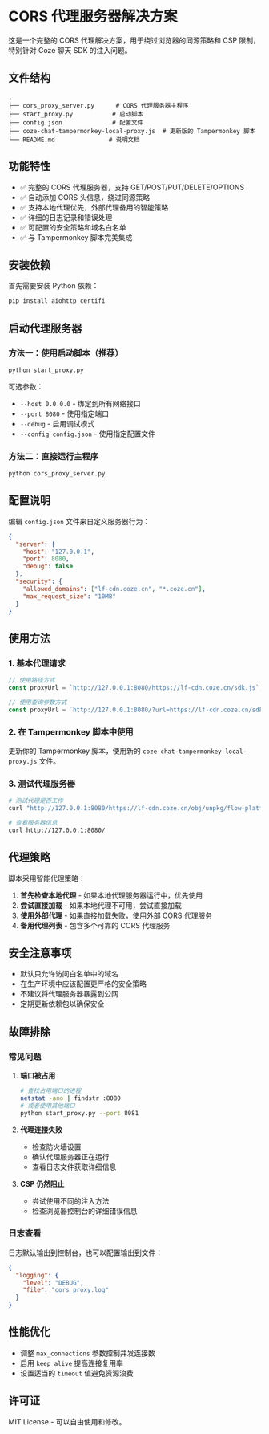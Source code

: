 # CORS 代理服务器解决方案

这是一个完整的 CORS 代理解决方案，用于绕过浏览器的同源策略和 CSP 限制，特别针对 Coze 聊天 SDK 的注入问题。

## 文件结构

```
.
├── cors_proxy_server.py      # CORS 代理服务器主程序
├── start_proxy.py           # 启动脚本
├── config.json              # 配置文件
├── coze-chat-tampermonkey-local-proxy.js  # 更新版的 Tampermonkey 脚本
└── README.md               # 说明文档
```

## 功能特性

- ✅ 完整的 CORS 代理服务器，支持 GET/POST/PUT/DELETE/OPTIONS
- ✅ 自动添加 CORS 头信息，绕过同源策略
- ✅ 支持本地代理优先，外部代理备用的智能策略
- ✅ 详细的日志记录和错误处理
- ✅ 可配置的安全策略和域名白名单
- ✅ 与 Tampermonkey 脚本完美集成

## 安装依赖

首先需要安装 Python 依赖：

```bash
pip install aiohttp certifi
```

## 启动代理服务器

### 方法一：使用启动脚本（推荐）

```bash
python start_proxy.py
```

可选参数：
- `--host 0.0.0.0` - 绑定到所有网络接口
- `--port 8080` - 使用指定端口
- `--debug` - 启用调试模式
- `--config config.json` - 使用指定配置文件

### 方法二：直接运行主程序

```bash
python cors_proxy_server.py
```

## 配置说明

编辑 `config.json` 文件来自定义服务器行为：

```json
{
  "server": {
    "host": "127.0.0.1",
    "port": 8080,
    "debug": false
  },
  "security": {
    "allowed_domains": ["lf-cdn.coze.cn", "*.coze.cn"],
    "max_request_size": "10MB"
  }
}
```

## 使用方法

### 1. 基本代理请求

```javascript
// 使用路径方式
const proxyUrl = `http://127.0.0.1:8080/https://lf-cdn.coze.cn/sdk.js`;

// 使用查询参数方式  
const proxyUrl = `http://127.0.0.1:8080/?url=https://lf-cdn.coze.cn/sdk.js`;
```

### 2. 在 Tampermonkey 脚本中使用

更新你的 Tampermonkey 脚本，使用新的 `coze-chat-tampermonkey-local-proxy.js` 文件。

### 3. 测试代理服务器

```bash
# 测试代理是否工作
curl "http://127.0.0.1:8080/https://lf-cdn.coze.cn/obj/unpkg/flow-platform/chat-app-sdk/1.2.0-beta.10/libs/cn/index.js"

# 查看服务器信息
curl http://127.0.0.1:8080/
```

## 代理策略

脚本采用智能代理策略：

1. **首先检查本地代理** - 如果本地代理服务器运行中，优先使用
2. **尝试直接加载** - 如果本地代理不可用，尝试直接加载
3. **使用外部代理** - 如果直接加载失败，使用外部 CORS 代理服务
4. **备用代理列表** - 包含多个可靠的 CORS 代理服务

## 安全注意事项

- 默认只允许访问白名单中的域名
- 在生产环境中应该配置更严格的安全策略
- 不建议将代理服务器暴露到公网
- 定期更新依赖包以确保安全

## 故障排除

### 常见问题

1. **端口被占用**
   ```bash
   # 查找占用端口的进程
   netstat -ano | findstr :8080
   # 或者使用其他端口
   python start_proxy.py --port 8081
   ```

2. **代理连接失败**
   - 检查防火墙设置
   - 确认代理服务器正在运行
   - 查看日志文件获取详细信息

3. **CSP 仍然阻止**
   - 尝试使用不同的注入方法
   - 检查浏览器控制台的详细错误信息

### 日志查看

日志默认输出到控制台，也可以配置输出到文件：

```json
{
  "logging": {
    "level": "DEBUG",
    "file": "cors_proxy.log"
  }
}
```

## 性能优化

- 调整 `max_connections` 参数控制并发连接数
- 启用 `keep_alive` 提高连接复用率
- 设置适当的 `timeout` 值避免资源浪费

## 许可证

MIT License - 可以自由使用和修改。